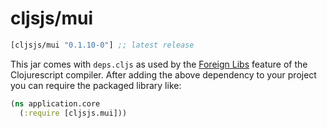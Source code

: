 # cljsjs/mui

[](dependency)
```clojure
[cljsjs/mui "0.1.10-0"] ;; latest release
```
[](/dependency)

This jar comes with `deps.cljs` as used by the [Foreign Libs][flibs] feature
of the Clojurescript compiler. After adding the above dependency to your project
you can require the packaged library like:

```clojure
(ns application.core
  (:require [cljsjs.mui]))
```

[flibs]: https://github.com/clojure/clojurescript/wiki/Foreign-Dependencies
